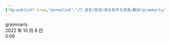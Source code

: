```yaml
---
{"dg-publish":true,"permalink":"/7 语言/英语/相关软件与资源/翻译/grammarly/","title":"grammarly"}
---
```



grammarly  
2022 年 10 月 8 日  
0:06
